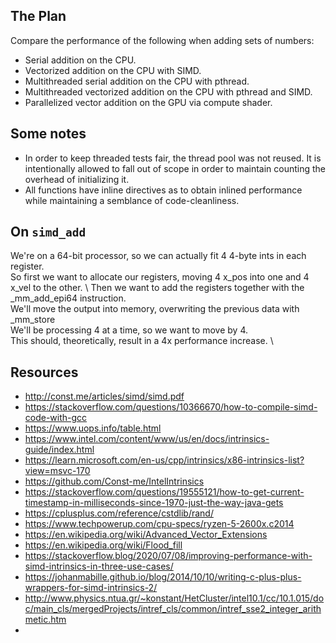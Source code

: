 ## The Plan

Compare the performance of the following when adding sets of numbers:
- Serial addition on the CPU.
- Vectorized addition on the CPU with SIMD.
- Multithreaded serial addition on the CPU with pthread.
- Multithreaded vectorized addition on the CPU with pthread and SIMD.
- Parallelized vector addition on the GPU via compute shader.

## Some notes

- In order to keep threaded tests fair, the thread pool was not reused. It is intentionally allowed to fall out of scope in order to maintain counting the overhead of initializing it.
- All functions have inline directives as to obtain inlined performance while maintaining a semblance of code-cleanliness.

## On `simd_add`

We're on a 64-bit processor, so we can actually fit 4 4-byte ints in each register. \
So first we want to allocate our registers, moving 4 x_pos into one and 4 x_vel to the other. \ 
Then we want to add the registers together with the _mm_add_epi64 instruction. \
We'll move the output into memory, overwriting the previous data with _mm_store \
We'll be processing 4 at a time, so we want to move by 4. \
This should, theoretically, result in a 4x performance increase. \

## Resources

- http://const.me/articles/simd/simd.pdf
- https://stackoverflow.com/questions/10366670/how-to-compile-simd-code-with-gcc
- https://www.uops.info/table.html
- https://www.intel.com/content/www/us/en/docs/intrinsics-guide/index.html
- https://learn.microsoft.com/en-us/cpp/intrinsics/x86-intrinsics-list?view=msvc-170
- https://github.com/Const-me/IntelIntrinsics
- https://stackoverflow.com/questions/19555121/how-to-get-current-timestamp-in-milliseconds-since-1970-just-the-way-java-gets
- https://cplusplus.com/reference/cstdlib/rand/
- https://www.techpowerup.com/cpu-specs/ryzen-5-2600x.c2014
- https://en.wikipedia.org/wiki/Advanced_Vector_Extensions
- https://en.wikipedia.org/wiki/Flood_fill
- https://stackoverflow.blog/2020/07/08/improving-performance-with-simd-intrinsics-in-three-use-cases/
- https://johanmabille.github.io/blog/2014/10/10/writing-c-plus-plus-wrappers-for-simd-intrinsics-2/
- http://www.physics.ntua.gr/~konstant/HetCluster/intel10.1/cc/10.1.015/doc/main_cls/mergedProjects/intref_cls/common/intref_sse2_integer_arithmetic.htm
- 
